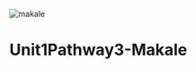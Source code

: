 ![makale](https://user-images.githubusercontent.com/66000826/203185843-c040c2eb-d079-4c97-bec3-69b4f4857c6b.PNG)
# Unit1Pathway3-Makale
